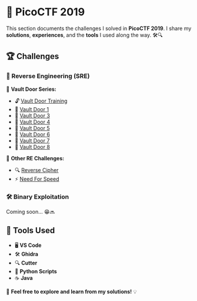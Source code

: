 # 🚀 PicoCTF 2019  
This section documents the challenges I solved in **PicoCTF 2019**. I share my **solutions**, **experiences**, and the **tools** I used along the way. 🛠️🔍  

## 🏆 Challenges  
### 🔑 Reverse Engineering (SRE)  
📂 **Vault Door Series:**  
- 🔓 [Vault Door Training](./vault-door-training.md)  
- 🔐 [Vault Door 1](./VaultDoor1.md)  
- 🔐 [Vault Door 3](./VaultDoor3.md)  
- 🔐 [Vault Door 4](./VaultDoor4.md)  
- 🔐 [Vault Door 5](./VaultDoor5.md)  
- 🔐 [Vault Door 6](./VaultDoor6.md)  
- 🔐 [Vault Door 7](./VaultDoor7.md)  
- 🔐 [Vault Door 8](./VaultDoor8.md)  

🔄 **Other RE Challenges:**  
- 🔍 [Reverse Cipher](./reverse_cipher.md)  
- ⚡ [Need For Speed](./need_for_speed.md)  

### 🛠️ Binary Exploitation  
Coming soon... 😁🔜  

## 🔧 Tools Used  
- 🖥️ **VS Code**  
- 🛠️ **Ghidra**
- 🔍 **Cutter**
- 🐍 **Python Scripts**  
- ☕ **Java**  

🚀 **Feel free to explore and learn from my solutions!** 💡  
